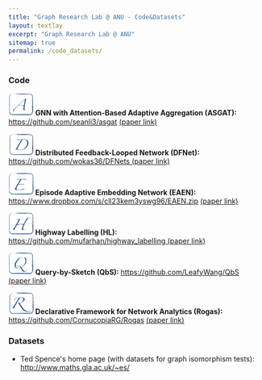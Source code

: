 ```yaml
---
title: "Graph Research Lab @ ANU - Code&Datasets"
layout: textlay
excerpt: "Graph Research Lab @ ANU"
sitemap: true
permalink: /code_datasets/
---
```


### Code

 <div class="row">
 
 <div class="col-sm-19 clearfix">
  <div class="well">
   
   <img src="../images/letters/letter-a.png" alt="E" width="50"><strong> GNN with Attention-Based Adaptive Aggregation (ASGAT): </strong><a href="https://github.com/seanli3/asgat">https://github.com/seanli3/asgat</a> <a href="https://arxiv.org/abs/2103.14187"> (paper link)</a>   
   
   <img src="../images/letters/letter-d.png" alt="D" width="50"><strong>  Distributed Feedback-Looped Network (DFNet): </strong><a href="https://github.com/wokas36/DFNets">https://github.com/wokas36/DFNets</a><a href="https://proceedings.neurips.cc/paper/2019/file/f87522788a2be2d171666752f97ddebb-Paper.pdf"> (paper link)</a>
 <!--  <p style="margin-left:8%;margin-top: -35px;"><em> (A graph neural network with spectral filter)</em></p> -->

   <img src="../images/letters/letter-e.png" alt="E" width="50"><strong>  Episode Adaptive Embedding Network (EAEN): </strong><a href="https://www.dropbox.com/s/cll23kem3yswg96/EAEN.zip">https://www.dropbox.com/s/cll23kem3yswg96/EAEN.zip</a> <a href="https://arxiv.org/abs/2106.09398"> (paper link)</a> 

   <img src="../images/letters/letter-h.png" alt="H" width="50"><strong>  Highway Labelling (HL): </strong><a href="https://github.com/mufarhan/highway_labelling">https://github.com/mufarhan/highway_labelling</a><a href="https://arxiv.org/abs/1812.02363"> (paper link)</a>

   <img src="../images/letters/letter-q.png" alt="Q" width="50"><strong>  Query-by-Sketch (QbS): </strong><a href="https://github.com/LeafyWang/QbS">https://github.com/LeafyWang/QbS</a><a href="https://dl.acm.org/doi/10.1145/3448016.3452826"> (paper link)</a> 
  
   <img src="../images/letters/letter-r.png" alt="R" width="50"><strong>  Declarative Framework for Network Analytics (Rogas): </strong><a href="https://github.com/CornucopiaRG/Rogas">https://github.com/CornucopiaRG/Rogas</a> <a href="https://dl.acm.org/doi/10.14778/3007263.3007309"> (paper link)</a> 
 
 </div>
 </div>
 
</div>

<!--<ul>  
<li>Distributed Feedback-Looped Networks (DFNets): <a href="https://github.com/wokas36/DFNets">https://github.com/wokas36/DFNets</a><a href="https://proceedings.neurips.cc/paper/2019/file/f87522788a2be2d171666752f97ddebb-Paper.pdf"> (paper link)</a></li>
<li>Highway Labelling (HL): <a href="https://github.com/mufarhan/highway_labelling">https://github.com/mufarhan/highway_labelling</a><a href="https://arxiv.org/abs/1812.02363"> (paper link)</a></li>
<li>Episode Adaptive Embedding Networks (EAENs): <a href="https://www.dropbox.com/s/cll23kem3yswg96/EAEN.zip">https://www.dropbox.com/s/cll23kem3yswg96/EAEN.zip</a> <a href="https://arxiv.org/abs/2106.09398"> (paper link)</a></li>
<li>Declarative Framework for Network Analytics (Rogas): <a href="https://github.com/CornucopiaRG/Rogas">https://github.com/CornucopiaRG/Rogas</a> <a href="https://dl.acm.org/doi/10.14778/3007263.3007309"> (paper link)</a></li>
</ul>-->





### Datasets

<ul>
<li>Ted Spence's home page (with datasets for graph isomorphism tests): <a href="http://www.maths.gla.ac.uk/~es/">http://www.maths.gla.ac.uk/~es/</a></li>
</ul>  

<br>
